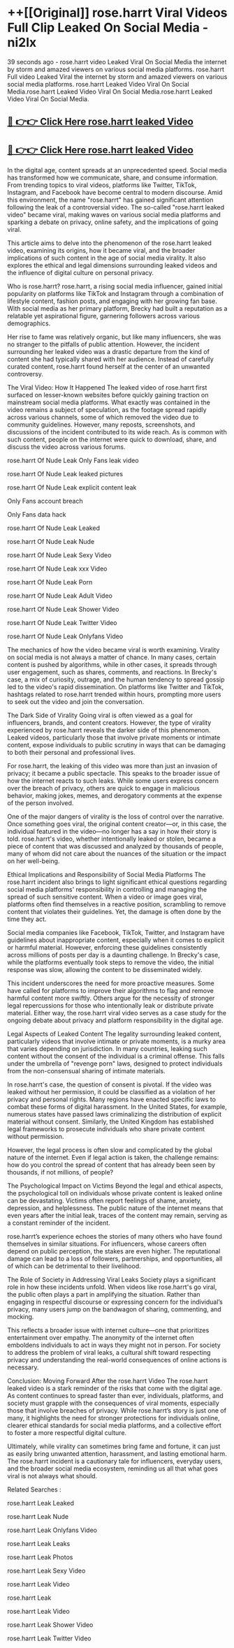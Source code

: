 # ++[[Original]] rose.harrt Viral Videos Full Clip Leaked On Social Media - ni2lx<br>

39 seconds ago - rose.harrt video Leaked Viral On Social Media the internet by storm and amazed viewers on various social media platforms.
rose.harrt Full video Leaked Viral the internet by storm and amazed viewers on various social media platforms. rose.harrt Leaked Video Viral On Social Media.rose.harrt Leaked Video Viral On Social Media.rose.harrt Leaked Video Viral On Social Media.<br>


## [🔴 👉👉 Click Here rose.harrt leaked Video ](https://onlyclips.site?title=rose.harrt&ref=git)

## [🔴 👉👉 Click Here rose.harrt leaked Video ](https://onlyclips.site?title=rose.harrt&ref=git)

In the digital age, content spreads at an unprecedented speed. Social media has transformed how we communicate, share, and consume information. From trending topics to viral videos, platforms like Twitter, TikTok, Instagram, and Facebook have become central to modern discourse. Amid this environment, the name "rose.harrt" has gained significant attention following the leak of a controversial video. The so-called "rose.harrt leaked video" became viral, making waves on various social media platforms and sparking a debate on privacy, online safety, and the implications of going viral.

This article aims to delve into the phenomenon of the rose.harrt leaked video, examining its origins, how it became viral, and the broader implications of such content in the age of social media virality. It also explores the ethical and legal dimensions surrounding leaked videos and the influence of digital culture on personal privacy.

Who is rose.harrt?
rose.harrt, a rising social media influencer, gained initial popularity on platforms like TikTok and Instagram through a combination of lifestyle content, fashion posts, and engaging with her growing fan base. With social media as her primary platform, Brecky had built a reputation as a relatable yet aspirational figure, garnering followers across various demographics.

Her rise to fame was relatively organic, but like many influencers, she was no stranger to the pitfalls of public attention. However, the incident surrounding her leaked video was a drastic departure from the kind of content she had typically shared with her audience. Instead of carefully curated content, rose.harrt found herself at the center of an unwanted controversy.

The Viral Video: How It Happened
The leaked video of rose.harrt first surfaced on lesser-known websites before quickly gaining traction on mainstream social media platforms. What exactly was contained in the video remains a subject of speculation, as the footage spread rapidly across various channels, some of which removed the video due to community guidelines. However, many reposts, screenshots, and discussions of the incident contributed to its wide reach. As is common with such content, people on the internet were quick to download, share, and discuss the video across various forums.

rose.harrt Of Nude Leak Only Fans leak video

rose.harrt Of Nude Leak leaked pictures

rose.harrt Of Nude Leak explicit content leak

Only Fans account breach

Only Fans data hack

rose.harrt Of Nude Leak Leaked

rose.harrt Of Nude Leak Nude

rose.harrt Of Nude Leak Sexy Video

rose.harrt Of Nude Leak xxx Video

rose.harrt Of Nude Leak Porn

rose.harrt Of Nude Leak Adult Video

rose.harrt Of Nude Leak Shower Video

rose.harrt Of Nude Leak Twitter Video

rose.harrt Of Nude Leak Onlyfans Video

The mechanics of how the video became viral is worth examining. Virality on social media is not always a matter of chance. In many cases, certain content is pushed by algorithms, while in other cases, it spreads through user engagement, such as shares, comments, and reactions. In Brecky's case, a mix of curiosity, outrage, and the human tendency to spread gossip led to the video's rapid dissemination. On platforms like Twitter and TikTok, hashtags related to rose.harrt trended within hours, prompting more users to seek out the video and join the conversation.

The Dark Side of Virality
Going viral is often viewed as a goal for influencers, brands, and content creators. However, the type of virality experienced by rose.harrt reveals the darker side of this phenomenon. Leaked videos, particularly those that involve private moments or intimate content, expose individuals to public scrutiny in ways that can be damaging to both their personal and professional lives.

For rose.harrt, the leaking of this video was more than just an invasion of privacy; it became a public spectacle. This speaks to the broader issue of how the internet reacts to such leaks. While some users express concern over the breach of privacy, others are quick to engage in malicious behavior, making jokes, memes, and derogatory comments at the expense of the person involved.

One of the major dangers of virality is the loss of control over the narrative. Once something goes viral, the original content creator—or, in this case, the individual featured in the video—no longer has a say in how their story is told. rose.harrt's video, whether intentionally leaked or stolen, became a piece of content that was discussed and analyzed by thousands of people, many of whom did not care about the nuances of the situation or the impact on her well-being.

Ethical Implications and Responsibility of Social Media Platforms
The rose.harrt incident also brings to light significant ethical questions regarding social media platforms' responsibility in controlling and managing the spread of such sensitive content. When a video or image goes viral, platforms often find themselves in a reactive position, scrambling to remove content that violates their guidelines. Yet, the damage is often done by the time they act.

Social media companies like Facebook, TikTok, Twitter, and Instagram have guidelines about inappropriate content, especially when it comes to explicit or harmful material. However, enforcing these guidelines consistently across millions of posts per day is a daunting challenge. In Brecky's case, while the platforms eventually took steps to remove the video, the initial response was slow, allowing the content to be disseminated widely.

This incident underscores the need for more proactive measures. Some have called for platforms to improve their algorithms to flag and remove harmful content more swiftly. Others argue for the necessity of stronger legal repercussions for those who intentionally leak or distribute private material. Either way, the rose.harrt viral video serves as a case study for the ongoing debate about privacy and platform responsibility in the digital age.

Legal Aspects of Leaked Content
The legality surrounding leaked content, particularly videos that involve intimate or private moments, is a murky area that varies depending on jurisdiction. In many countries, leaking such content without the consent of the individual is a criminal offense. This falls under the umbrella of "revenge porn" laws, designed to protect individuals from the non-consensual sharing of intimate materials.

In rose.harrt's case, the question of consent is pivotal. If the video was leaked without her permission, it could be classified as a violation of her privacy and personal rights. Many regions have enacted specific laws to combat these forms of digital harassment. In the United States, for example, numerous states have passed laws criminalizing the distribution of explicit material without consent. Similarly, the United Kingdom has established legal frameworks to prosecute individuals who share private content without permission.

However, the legal process is often slow and complicated by the global nature of the internet. Even if legal action is taken, the challenge remains: how do you control the spread of content that has already been seen by thousands, if not millions, of people?

The Psychological Impact on Victims
Beyond the legal and ethical aspects, the psychological toll on individuals whose private content is leaked online can be devastating. Victims often report feelings of shame, anxiety, depression, and helplessness. The public nature of the internet means that even years after the initial leak, traces of the content may remain, serving as a constant reminder of the incident.

rose.harrt’s experience echoes the stories of many others who have found themselves in similar situations. For influencers, whose careers often depend on public perception, the stakes are even higher. The reputational damage can lead to a loss of followers, partnerships, and opportunities, all of which can be detrimental to their livelihood.

The Role of Society in Addressing Viral Leaks
Society plays a significant role in how these incidents unfold. When videos like rose.harrt's go viral, the public often plays a part in amplifying the situation. Rather than engaging in respectful discourse or expressing concern for the individual’s privacy, many users jump on the bandwagon of sharing, commenting, and mocking.

This reflects a broader issue with internet culture—one that prioritizes entertainment over empathy. The anonymity of the internet often emboldens individuals to act in ways they might not in person. For society to address the problem of viral leaks, a cultural shift toward respecting privacy and understanding the real-world consequences of online actions is necessary.

Conclusion: Moving Forward After the rose.harrt Video
The rose.harrt leaked video is a stark reminder of the risks that come with the digital age. As content continues to spread faster than ever, individuals, platforms, and society must grapple with the consequences of viral moments, especially those that involve breaches of privacy. While rose.harrt’s story is just one of many, it highlights the need for stronger protections for individuals online, clearer ethical standards for social media platforms, and a collective effort to foster a more respectful digital culture.

Ultimately, while virality can sometimes bring fame and fortune, it can just as easily bring unwanted attention, harassment, and lasting emotional harm. The rose.harrt incident is a cautionary tale for influencers, everyday users, and the broader social media ecosystem, reminding us all that what goes viral is not always what should.

Related Searches :

rose.harrt Leak Leaked

rose.harrt Leak Nude

rose.harrt Leak Onlyfans Video

rose.harrt Leak Leaks

rose.harrt Leak Photos

rose.harrt Leak Sexy Video

rose.harrt Leak Video

rose.harrt Leak

rose.harrt Leak Video

rose.harrt Leak Shower Video

rose.harrt Leak Twitter Video

